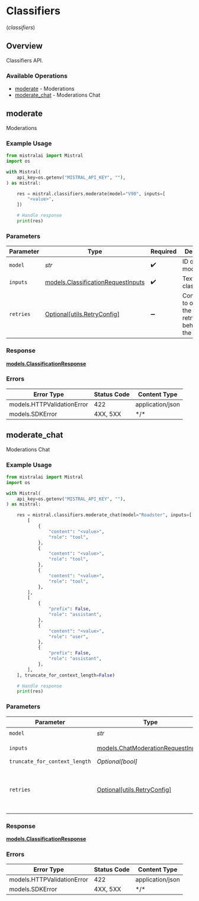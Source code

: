 # Classifiers
(*classifiers*)

## Overview

Classifiers API.

### Available Operations

* [moderate](#moderate) - Moderations
* [moderate_chat](#moderate_chat) - Moderations Chat

## moderate

Moderations

### Example Usage

```python
from mistralai import Mistral
import os

with Mistral(
    api_key=os.getenv("MISTRAL_API_KEY", ""),
) as mistral:

    res = mistral.classifiers.moderate(model="V90", inputs=[
        "<value>",
    ])

    # Handle response
    print(res)

```

### Parameters

| Parameter                                                                         | Type                                                                              | Required                                                                          | Description                                                                       |
| --------------------------------------------------------------------------------- | --------------------------------------------------------------------------------- | --------------------------------------------------------------------------------- | --------------------------------------------------------------------------------- |
| `model`                                                                           | *str*                                                                             | :heavy_check_mark:                                                                | ID of the model to use.                                                           |
| `inputs`                                                                          | [models.ClassificationRequestInputs](../../models/classificationrequestinputs.md) | :heavy_check_mark:                                                                | Text to classify.                                                                 |
| `retries`                                                                         | [Optional[utils.RetryConfig]](../../models/utils/retryconfig.md)                  | :heavy_minus_sign:                                                                | Configuration to override the default retry behavior of the client.               |

### Response

**[models.ClassificationResponse](../../models/classificationresponse.md)**

### Errors

| Error Type                 | Status Code                | Content Type               |
| -------------------------- | -------------------------- | -------------------------- |
| models.HTTPValidationError | 422                        | application/json           |
| models.SDKError            | 4XX, 5XX                   | \*/\*                      |

## moderate_chat

Moderations Chat

### Example Usage

```python
from mistralai import Mistral
import os

with Mistral(
    api_key=os.getenv("MISTRAL_API_KEY", ""),
) as mistral:

    res = mistral.classifiers.moderate_chat(model="Roadster", inputs=[
        [
            {
                "content": "<value>",
                "role": "tool",
            },
            {
                "content": "<value>",
                "role": "tool",
            },
            {
                "content": "<value>",
                "role": "tool",
            },
        ],
        [
            {
                "prefix": False,
                "role": "assistant",
            },
            {
                "content": "<value>",
                "role": "user",
            },
            {
                "prefix": False,
                "role": "assistant",
            },
        ],
    ], truncate_for_context_length=False)

    # Handle response
    print(res)

```

### Parameters

| Parameter                                                                         | Type                                                                              | Required                                                                          | Description                                                                       |
| --------------------------------------------------------------------------------- | --------------------------------------------------------------------------------- | --------------------------------------------------------------------------------- | --------------------------------------------------------------------------------- |
| `model`                                                                           | *str*                                                                             | :heavy_check_mark:                                                                | N/A                                                                               |
| `inputs`                                                                          | [models.ChatModerationRequestInputs](../../models/chatmoderationrequestinputs.md) | :heavy_check_mark:                                                                | Chat to classify                                                                  |
| `truncate_for_context_length`                                                     | *Optional[bool]*                                                                  | :heavy_minus_sign:                                                                | N/A                                                                               |
| `retries`                                                                         | [Optional[utils.RetryConfig]](../../models/utils/retryconfig.md)                  | :heavy_minus_sign:                                                                | Configuration to override the default retry behavior of the client.               |

### Response

**[models.ClassificationResponse](../../models/classificationresponse.md)**

### Errors

| Error Type                 | Status Code                | Content Type               |
| -------------------------- | -------------------------- | -------------------------- |
| models.HTTPValidationError | 422                        | application/json           |
| models.SDKError            | 4XX, 5XX                   | \*/\*                      |